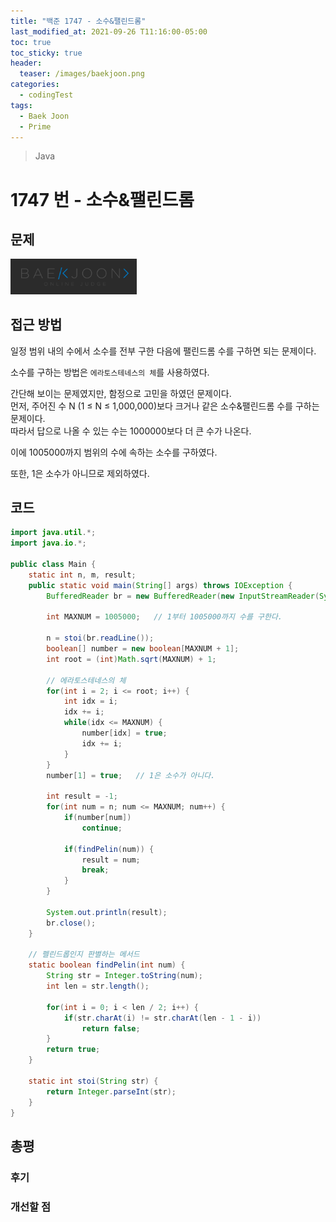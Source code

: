 ```yaml
---
title: "백준 1747 - 소수&팰린드롬"
last_modified_at: 2021-09-26 T11:16:00-05:00
toc: true
toc_sticky: true
header:
  teaser: /images/baekjoon.png
categories:
  - codingTest
tags:
  - Baek Joon
  - Prime
---
```


> Java

# 1747 번 - 소수&팰린드롬

## 문제

[<img src="/images/baekjoon.png" width="40%" height="40%">](https://www.acmicpc.net/problem/1747)

## 접근 방법
일정 범위 내의 수에서 소수를 전부 구한 다음에 팰린드롬 수를 구하면 되는 문제이다.  

소수를 구하는 방법은 `에라토스테네스의 체`를 사용하였다.  

간단해 보이는 문제였지만, 함정으로 고민을 하였던 문제이다.  
먼저, 주어진 수 N (1 ≤ N ≤ 1,000,000)보다 크거나 같은 소수&팰린드롬 수를 구하는 문제이다.  
따라서 답으로 나올 수 있는 수는 1000000보다 더 큰 수가 나온다.  

이에 1005000까지 범위의 수에 속하는 소수를 구하였다.  

또한, 1은 소수가 아니므로 제외하였다.  

## 코드

```java
import java.util.*;
import java.io.*;

public class Main {
	static int n, m, result;
	public static void main(String[] args) throws IOException {
		BufferedReader br = new BufferedReader(new InputStreamReader(System.in));
    	
		int MAXNUM = 1005000;	// 1부터 1005000까지 수를 구한다.
		
    	n = stoi(br.readLine());
    	boolean[] number = new boolean[MAXNUM + 1];
    	int root = (int)Math.sqrt(MAXNUM) + 1;
    	
    	// 에라토스테네스의 체
    	for(int i = 2; i <= root; i++) {
    		int idx = i;
    		idx += i;
    		while(idx <= MAXNUM) {
    			number[idx] = true;
    			idx += i;
    		}
    	}
    	number[1] = true;	// 1은 소수가 아니다.
    	
    	int result = -1;
    	for(int num = n; num <= MAXNUM; num++) {
    		if(number[num])
    			continue;
    		
    		if(findPelin(num)) {
    			result = num;
    			break;
    		}
    	}
    	
    	System.out.println(result);
    	br.close();
	}
	
	// 펠린드롭인지 판별하는 메서드
	static boolean findPelin(int num) {
		String str = Integer.toString(num);
		int len = str.length();
		
		for(int i = 0; i < len / 2; i++) {
			if(str.charAt(i) != str.charAt(len - 1 - i))
				return false;
		}
		return true;
	}
	
	static int stoi(String str) {
    	return Integer.parseInt(str);
    }
}
```

## 총평

### 후기

### 개선할 점

<!-- ★
<img src="/images/codingTest/bj/문제번호.PNG" width="40%" height="40%">

-->
